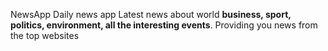 NewsApp 
Daily news app
Latest news about world **business, sport, politics, environment, all the interesting events**.
Providing you news from the top websites
